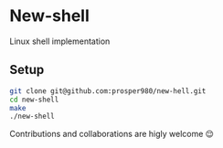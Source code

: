 # New-shell

Linux shell implementation

## Setup
```sh
git clone git@github.com:prosper980/new-hell.git
cd new-shell
make
./new-shell
```

Contributions and collaborations are higly welcome 😌